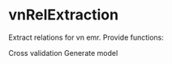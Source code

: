 # vnRelExtraction

Extract relations for vn emr. Provide functions:

Cross validation
Generate model
